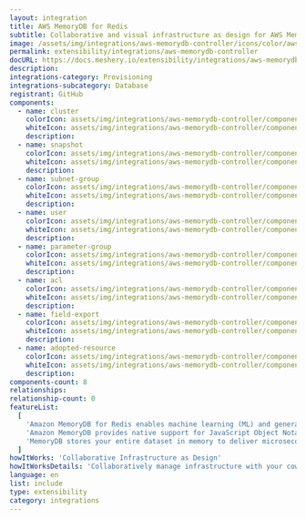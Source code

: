 ```yaml
---
layout: integration
title: AWS MemoryDB for Redis
subtitle: Collaborative and visual infrastructure as design for AWS MemoryDB for Redis
image: /assets/img/integrations/aws-memorydb-controller/icons/color/aws-memorydb-controller-color.svg
permalink: extensibility/integrations/aws-memorydb-controller
docURL: https://docs.meshery.io/extensibility/integrations/aws-memorydb-controller
description:
integrations-category: Provisioning
integrations-subcategory: Database
registrant: GitHub
components:
  - name: cluster
    colorIcon: assets/img/integrations/aws-memorydb-controller/components/cluster/icons/color/cluster-color.svg
    whiteIcon: assets/img/integrations/aws-memorydb-controller/components/cluster/icons/white/cluster-white.svg
    description:
  - name: snapshot
    colorIcon: assets/img/integrations/aws-memorydb-controller/components/snapshot/icons/color/snapshot-color.svg
    whiteIcon: assets/img/integrations/aws-memorydb-controller/components/snapshot/icons/white/snapshot-white.svg
    description:
  - name: subnet-group
    colorIcon: assets/img/integrations/aws-memorydb-controller/components/subnet-group/icons/color/subnet-group-color.svg
    whiteIcon: assets/img/integrations/aws-memorydb-controller/components/subnet-group/icons/white/subnet-group-white.svg
    description:
  - name: user
    colorIcon: assets/img/integrations/aws-memorydb-controller/components/user/icons/color/user-color.svg
    whiteIcon: assets/img/integrations/aws-memorydb-controller/components/user/icons/white/user-white.svg
    description:
  - name: parameter-group
    colorIcon: assets/img/integrations/aws-memorydb-controller/components/parameter-group/icons/color/parameter-group-color.svg
    whiteIcon: assets/img/integrations/aws-memorydb-controller/components/parameter-group/icons/white/parameter-group-white.svg
    description:
  - name: acl
    colorIcon: assets/img/integrations/aws-memorydb-controller/components/acl/icons/color/acl-color.svg
    whiteIcon: assets/img/integrations/aws-memorydb-controller/components/acl/icons/white/acl-white.svg
    description:
  - name: field-export
    colorIcon: assets/img/integrations/aws-memorydb-controller/components/field-export/icons/color/field-export-color.svg
    whiteIcon: assets/img/integrations/aws-memorydb-controller/components/field-export/icons/white/field-export-white.svg
    description:
  - name: adopted-resource
    colorIcon: assets/img/integrations/aws-memorydb-controller/components/adopted-resource/icons/color/adopted-resource-color.svg
    whiteIcon: assets/img/integrations/aws-memorydb-controller/components/adopted-resource/icons/white/adopted-resource-white.svg
    description:
components-count: 8
relationships:
relationship-count: 0
featureList:
  [
    'Amazon MemoryDB for Redis enables machine learning (ML) and generative artificial intelligence (AI) models to work with data stored in Amazon MemoryDB in real-time and without moving your data.',
    'Amazon MemoryDB provides native support for JavaScript Object Notation (JSON) documents in addition to the data structures included in open source Redis, at no additional cost.',
    'MemoryDB stores your entire dataset in memory to deliver microsecond read latency, single-digit millisecond write latency, and high throughput. It can handle more than 13 trillion requests per day and support peaks of 160 million requests per second.',
  ]
howItWorks: 'Collaborative Infrastructure as Design'
howItWorksDetails: 'Collaboratively manage infrastructure with your coworkers synchronously sharing the same designs.'
language: en
list: include
type: extensibility
category: integrations
---
```

